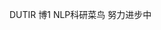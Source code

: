 DUTIR 博1 NLP科研菜鸟 努力进步中

<!---
pandinghao/pandinghao is a ✨ special ✨ repository because its `README.md` (this file) appears on your GitHub profile.
You can click the Preview link to take a look at your changes.
--->
